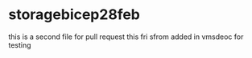 # storagebicep28feb

this is a second file for pull request
 this fri sfrom added in vmsdeoc for testing 